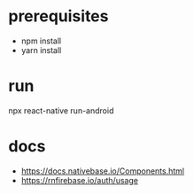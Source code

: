 # prerequisites

- npm install
- yarn install

# run

npx react-native run-android

# docs

- https://docs.nativebase.io/Components.html
- https://rnfirebase.io/auth/usage
